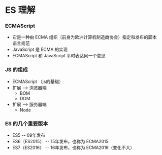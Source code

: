 # ES 理解
### ECMAScript
- 它是一种由 ECMA 组织（前身为欧洲计算机制造商协会）指定和发布的脚本语言规范
- JavaScript 是 ECMA 的实现
- ECMAScript 和 JavaScript 平时表达同一个意思

### JS 的组成
- ECMAScript （js的基础）
- 扩展 --> 浏览器端
	- BOM
	- DOM
- 扩展 --> 服务器端
	- Node

### ES 的几个重要版本
- ES5 -- 09年发布
- ES6（ES2015） -- 15年发布，也称为 ECMA2015
- ES7（ES2016） -- 16年发布，也称为 ECMA2016（变化不大） 